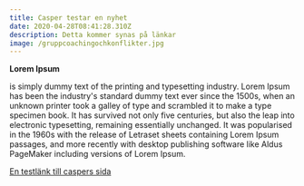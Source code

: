 ```yaml
---
title: Casper testar en nyhet
date: 2020-04-28T08:41:28.310Z
description: Detta kommer synas på länkar
image: /gruppcoachingochkonflikter.jpg
---
```

**Lorem Ipsum**

is simply dummy text of the printing and typesetting industry. Lorem Ipsum has been the industry's standard dummy text ever since the 1500s, when an unknown printer took a galley of type and scrambled it to make a type specimen book. It has survived not only five centuries, but also the leap into electronic typesetting, remaining essentially unchanged. It was popularised in the 1960s with the release of Letraset sheets containing Lorem Ipsum passages, and more recently with desktop publishing software like Aldus PageMaker including versions of Lorem Ipsum.

[En testlänk till caspers sida](http://www.cskmedia.se)